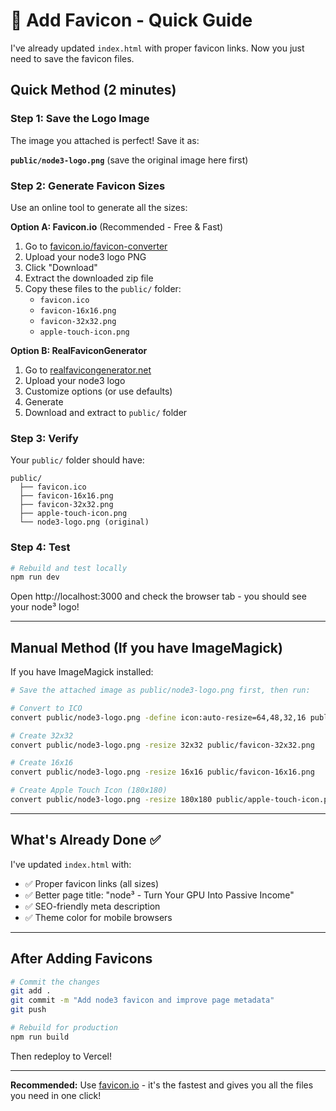 # 🎨 Add Favicon - Quick Guide

I've already updated `index.html` with proper favicon links. Now you just need to save the favicon files.

## Quick Method (2 minutes)

### Step 1: Save the Logo Image

The image you attached is perfect! Save it as:

**`public/node3-logo.png`** (save the original image here first)

### Step 2: Generate Favicon Sizes

Use an online tool to generate all the sizes:

**Option A: Favicon.io** (Recommended - Free & Fast)
1. Go to [favicon.io/favicon-converter](https://favicon.io/favicon-converter/)
2. Upload your node3 logo PNG
3. Click "Download"
4. Extract the downloaded zip file
5. Copy these files to the `public/` folder:
   - `favicon.ico`
   - `favicon-16x16.png`
   - `favicon-32x32.png`
   - `apple-touch-icon.png`

**Option B: RealFaviconGenerator**
1. Go to [realfavicongenerator.net](https://realfavicongenerator.net/)
2. Upload your node3 logo
3. Customize options (or use defaults)
4. Generate
5. Download and extract to `public/` folder

### Step 3: Verify

Your `public/` folder should have:
```
public/
  ├── favicon.ico
  ├── favicon-16x16.png
  ├── favicon-32x32.png
  ├── apple-touch-icon.png
  └── node3-logo.png (original)
```

### Step 4: Test

```bash
# Rebuild and test locally
npm run dev
```

Open http://localhost:3000 and check the browser tab - you should see your node³ logo!

---

## Manual Method (If you have ImageMagick)

If you have ImageMagick installed:

```bash
# Save the attached image as public/node3-logo.png first, then run:

# Convert to ICO
convert public/node3-logo.png -define icon:auto-resize=64,48,32,16 public/favicon.ico

# Create 32x32
convert public/node3-logo.png -resize 32x32 public/favicon-32x32.png

# Create 16x16
convert public/node3-logo.png -resize 16x16 public/favicon-16x16.png

# Create Apple Touch Icon (180x180)
convert public/node3-logo.png -resize 180x180 public/apple-touch-icon.png
```

---

## What's Already Done ✅

I've updated `index.html` with:
- ✅ Proper favicon links (all sizes)
- ✅ Better page title: "node³ - Turn Your GPU Into Passive Income"
- ✅ SEO-friendly meta description
- ✅ Theme color for mobile browsers

---

## After Adding Favicons

```bash
# Commit the changes
git add .
git commit -m "Add node3 favicon and improve page metadata"
git push

# Rebuild for production
npm run build
```

Then redeploy to Vercel!

---

**Recommended:** Use [favicon.io](https://favicon.io/favicon-converter/) - it's the fastest and gives you all the files you need in one click!

